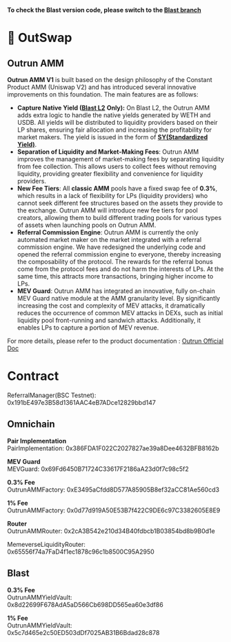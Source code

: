 **To check the Blast version code, please switch to the [Blast branch](https://github.com/OutrunFinance/Outrun-AMM/tree/blast)**

# 💱 OutSwap

## Outrun AMM

**Outrun AMM V1** is built based on the design philosophy of the Constant Product AMM (Uniswap V2) and has introduced several innovative improvements on this foundation. The main features are as follows:

* **Capture Native Yield (**[**Blast L2**](https://docs.blast.io/about-blast) **Only):** On Blast L2, the Outrun AMM adds extra logic to handle the native yields generated by WETH and USDB. All yields will be distributed to liquidity providers based on their LP shares, ensuring fair allocation and increasing the profitability for market makers. The yield is issued in the form of [**SY(Standardized Yield)**](../../outstake/yield-tokenization/sy.md).
* **Separation of Liquidity and Market-Making Fees**: Outrun AMM improves the management of market-making fees by separating liquidity from fee collection. This allows users to collect fees without removing liquidity, providing greater flexibility and convenience for liquidity providers.
* **New Fee Tiers**: All **classic AMM** pools have a fixed swap fee of **0.3%**, which results in a lack of flexibility for LPs (liquidity providers) who cannot seek different fee structures based on the assets they provide to the exchange. Outrun AMM will introduce new fee tiers for pool creators, allowing them to build different trading pools for various types of assets when launching pools on Outrun AMM.
* **Referral Commission Engine**: Outrun AMM is currently the only automated market maker on the market integrated with a referral commission engine. We have redesigned the underlying code and opened the referral commission engine to everyone, thereby increasing the composability of the protocol. The rewards for the referral bonus come from the protocol fees and do not harm the interests of LPs. At the same time, this attracts more transactions, bringing higher income to LPs.
* **MEV Guard**: Outrun AMM has integrated an innovative, fully on-chain MEV Guard native module at the AMM granularity level. By significantly increasing the cost and complexity of MEV attacks, it dramatically reduces the occurrence of common MEV attacks in DEXs, such as initial liquidity pool front-running and sandwich attacks. Additionally, it enables LPs to capture a portion of MEV revenue.

For more details, please refer to the product documentation : [Outrun Official Doc](https://outrun.gitbook.io/doc "Outrun Official Doc")

# Contract

ReferralManager(BSC Testnet): 0x191bE497e3B58d1361AAC4eB7ADce12829bbd147  

## Omnichain

**Pair Implementation**  
PairImplementation: 0x386FDA1F022C2027827ae39a8Dee4632BFB8162b

**MEV Guard**  
MEVGuard: 0x69Fd6450B71724C33617F2186aA23d0f7c98c5f2

**0.3% Fee**  
OutrunAMMFactory: 0xE3495aCfdd8D577A85905B8ef32aCC81Ae560cd3

**1% Fee**  
OutrunAMMFactory: 0x0d77d919A50E53B7f422C9DE6c97C3382605E8E9  

**Router**  
OutrunAMMRouter: 0x2cA3B542e210d34B40fdbcb1B03854bd8b9B0d1e

MemeverseLiquidityRouter: 0x65556f74a7FaD4f1ec1878c96c1b8500C95A2950

## Blast

**0.3% Fee**  
OutrunAMMYieldVault: 0x8d22699F678AdA5aD566Cb698DD565ea60e3df86

**1% Fee**  
OutrunAMMYieldVault: 0x5c7d465e2c50ED503dDf7025AB31B6Bdad28c878
